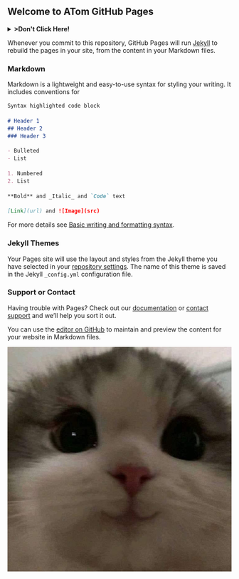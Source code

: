 ## Welcome to ATom GitHub Pages
<details>
  <summary> <b> >Don't Click Here! </b> </summary>
  > <details>
    <summary> <b> >This is really no secret </b> </summary>
    > <details>
       <summary> <b> >I Said No Secret Here! </b>  </summary>
      > <details>
        <summary> <b> >Enough! Don't have anything Here! </b> </summary>
        > <details>
          <summary> <b> >TADAAAAA I Told You </b> </summary>
            > <img src="https://github.com/Reconer07/Reconer07.github.io/blob/master/77A03A4D-99F1-43FC-8EB0-CED55E39B847.jpeg?raw=true" >
         </details>
       </details>
     </details>
   </details>
</details>


Whenever you commit to this repository, GitHub Pages will run [Jekyll](https://jekyllrb.com/) to rebuild the pages in your site, from the content in your Markdown files.

### Markdown

Markdown is a lightweight and easy-to-use syntax for styling your writing. It includes conventions for

```markdown
Syntax highlighted code block

# Header 1
## Header 2
### Header 3

- Bulleted
- List

1. Numbered
2. List

**Bold** and _Italic_ and `Code` text

[Link](url) and ![Image](src)
```

For more details see [Basic writing and formatting syntax](https://docs.github.com/en/github/writing-on-github/getting-started-with-writing-and-formatting-on-github/basic-writing-and-formatting-syntax).

### Jekyll Themes

Your Pages site will use the layout and styles from the Jekyll theme you have selected in your [repository settings](https://github.com/Reconer07/Reconer07.github.io/settings/pages). The name of this theme is saved in the Jekyll `_config.yml` configuration file.

### Support or Contact

Having trouble with Pages? Check out our [documentation](https://docs.github.com/categories/github-pages-basics/) or [contact support](https://support.github.com/contact) and we’ll help you sort it out.

You can use the [editor on GitHub](https://github.com/Reconer07/Reconer07.github.io/edit/master/index.md) to maintain and preview the content for your website in Markdown files.


![This is an image](https://github.com/Reconer07/Reconer07.github.io/blob/master/760C22F4-D327-4C5B-A028-5BEFFDDD7FD6.jpeg?raw=true)
